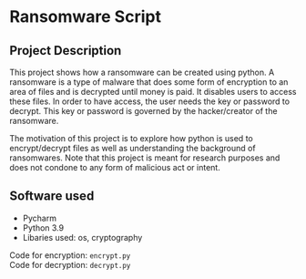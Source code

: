 # Ransomware Script

## Project Description
This project shows how a ransomware can be created using python. A ransomware is a type of malware that does some form of encryption to an area of files and is decrypted until money is paid. It disables users to access these files. In order to have access, the user needs the key or password to decrypt. This key or password is governed by the hacker/creator of the ransomware. 

The motivation of this project is to explore how python is used to encrypt/decrypt files as well as understanding the background of ransomwares. Note that this project is meant for research purposes and does not condone to any form of malicious act or intent. 

## Software used
- Pycharm
- Python 3.9
- Libaries used: os, cryptography

Code for encryption: ```encrypt.py``` <br/>
Code for decryption: ```decrypt.py```
